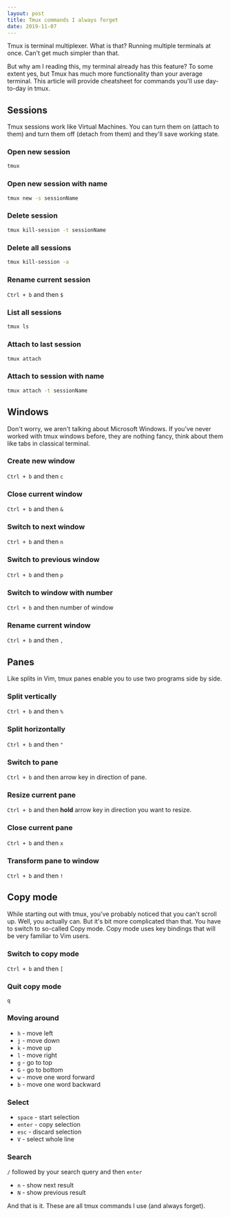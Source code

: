 ```yaml
---
layout: post
title: Tmux commands I always forget
date: 2019-11-07
---
```


<!-- split this post -->

Tmux is terminal multiplexer. What is that? Running multiple terminals at once.
Can't get much simpler than that.

But why am I reading this, my terminal
already has this feature? To some extent yes, but Tmux has much more
functionality than your average terminal. This article will provide cheatsheet
for commands you'll use day-to-day in tmux.

## Sessions

Tmux sessions work like Virtual Machines. You can turn them on (attach to them)
and turn them off (detach from them) and they'll save working state.

### Open new session

```bash
tmux
```

### Open new session with name

```bash
tmux new -s sessionName
```

### Delete session

```bash
tmux kill-session -t sessionName
```

### Delete all sessions

```bash
tmux kill-session -a
```

### Rename current session

`Ctrl + b` and then `$`

### List all sessions

```bash
tmux ls
```

### Attach to last session

```bash
tmux attach
```

### Attach to session with name

```bash
tmux attach -t sessionName
```

## Windows

Don't worry, we aren't talking about Microsoft Windows. If you've never worked with tmux windows before, they are nothing fancy, think about them like tabs in classical terminal.

### Create new window

`Ctrl + b` and then `c`

### Close current window

`Ctrl + b` and then `&`

### Switch to next window

`Ctrl + b` and then `n`

### Switch to previous window

`Ctrl + b` and then `p`

### Switch to window with number

`Ctrl + b` and then number of window

### Rename current window

`Ctrl + b` and then `,`

## Panes

Like splits in Vim, tmux panes enable you to use two programs side by side.

### Split vertically

`Ctrl + b` and then `%`

### Split horizontally

`Ctrl + b` and then `"`

### Switch to pane

`Ctrl + b` and then arrow key in direction of pane.

### Resize current pane

`Ctrl + b` and then **hold** arrow key in direction you want to resize.

### Close current pane

`Ctrl + b` and then `x`

### Transform pane to window

`Ctrl + b` and then `!`

## Copy mode

While starting out with tmux, you've probably noticed that you can't scroll up.
Well, you actually can. But it's bit more complicated than that. You have to
switch to so-called Copy mode. Copy mode uses key bindings that will be very
familiar to Vim users.

### Switch to copy mode

`Ctrl + b` and then `[`

### Quit copy mode

`q`

### Moving around

- `h` - move left
- `j` - move down
- `k` - move up
- `l` - move right
- `g` - go to top
- `G` - go to bottom
- `w` - move one word forward
- `b` - move one word backward

### Select

- `space` - start selection
- `enter` - copy selection
- `esc` - discard selection
- `V` - select whole line

### Search

`/` followed by your search query and then `enter`

- `n` - show next result
- `N` - show previous result

And that is it. These are all tmux commands I use (and always forget).

